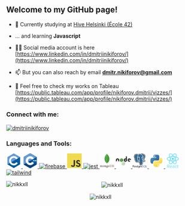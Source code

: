 <h2 align="left">Welcome to my GitHub page!</h2>

- 🐝 Currently studying at <a href="https://www.hive.fi/en/">Hive Helsinki (École 42)</a>

- ... and learning **Javascript**

- 👨‍💻 Social media account is here [https://www.linkedin.com/in/dmitriinikiforov/](https://www.linkedin.com/in/dmitriinikiforov/)

- 📫 But you can also reach by email **dmitr.nikiforov@gmail.com**

- 💼 Feel free to check my works on Tableau [https://public.tableau.com/app/profile/nikiforov.dmitrii/vizzes/](https://public.tableau.com/app/profile/nikiforov.dmitrii/vizzes/)

<h3 align="left">Connect with me:</h3>
<p align="left">
<a href="https://linkedin.com/in/dmitriinikiforov" target="blank"><img align="center" src="https://raw.githubusercontent.com/rahuldkjain/github-profile-readme-generator/master/src/images/icons/Social/linked-in-alt.svg" alt="dmitriinikiforov" height="30" width="40" /></a>
</p>

<h3 align="left">Languages and Tools:</h3>
<p align="left"> <a href="https://www.cprogramming.com/" target="_blank" rel="noreferrer"> <img src="https://raw.githubusercontent.com/devicons/devicon/master/icons/c/c-original.svg" alt="c" width="40" height="40"/> </a> <a href="https://www.w3schools.com/cpp/" target="_blank" rel="noreferrer"> <img src="https://raw.githubusercontent.com/devicons/devicon/master/icons/cplusplus/cplusplus-original.svg" alt="cplusplus" width="40" height="40"/> </a> <a href="https://firebase.google.com/" target="_blank" rel="noreferrer"> <img src="https://www.vectorlogo.zone/logos/firebase/firebase-icon.svg" alt="firebase" width="40" height="40"/> </a> <a href="https://developer.mozilla.org/en-US/docs/Web/JavaScript" target="_blank" rel="noreferrer"> <img src="https://raw.githubusercontent.com/devicons/devicon/master/icons/javascript/javascript-original.svg" alt="javascript" width="40" height="40"/> </a> <a href="https://jestjs.io" target="_blank" rel="noreferrer"> <img src="https://www.vectorlogo.zone/logos/jestjsio/jestjsio-icon.svg" alt="jest" width="40" height="40"/> </a> <a href="https://www.mongodb.com/" target="_blank" rel="noreferrer"> <img src="https://raw.githubusercontent.com/devicons/devicon/master/icons/mongodb/mongodb-original-wordmark.svg" alt="mongodb" width="40" height="40"/> </a> <a href="https://nodejs.org" target="_blank" rel="noreferrer"> <img src="https://raw.githubusercontent.com/devicons/devicon/master/icons/nodejs/nodejs-original-wordmark.svg" alt="nodejs" width="40" height="40"/> </a> <a href="https://www.postgresql.org" target="_blank" rel="noreferrer"> <img src="https://raw.githubusercontent.com/devicons/devicon/master/icons/postgresql/postgresql-original-wordmark.svg" alt="postgresql" width="40" height="40"/> </a> <a href="https://www.python.org" target="_blank" rel="noreferrer"> <img src="https://raw.githubusercontent.com/devicons/devicon/master/icons/python/python-original.svg" alt="python" width="40" height="40"/> </a> <a href="https://reactjs.org/" target="_blank" rel="noreferrer"> <img src="https://raw.githubusercontent.com/devicons/devicon/master/icons/react/react-original-wordmark.svg" alt="react" width="40" height="40"/> </a> <a href="https://tailwindcss.com/" target="_blank" rel="noreferrer"> <img src="https://www.vectorlogo.zone/logos/tailwindcss/tailwindcss-icon.svg" alt="tailwind" width="40" height="40"/> </a> </p>

<div align="center">

<p><img align="left" src="https://github-readme-stats.vercel.app/api/top-langs?username=nikkxll&show_icons=true&locale=en&layout=compact" alt="nikkxll"/></p>

<p>&nbsp;<img align="center" src="https://github-readme-stats.vercel.app/api?username=nikkxll&show_icons=true&locale=en" alt="nikkxll" /></p>

<p><img align="center" src="https://github-readme-streak-stats.herokuapp.com/?user=nikkxll&" alt="nikkxll" /></p>
